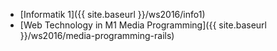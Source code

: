 *   [Informatik 1]({{ site.baseurl }}/ws2016/info1)
*   [Web Technology in M1 Media Programming]({{ site.baseurl }}/ws2016/media-programming-rails)
